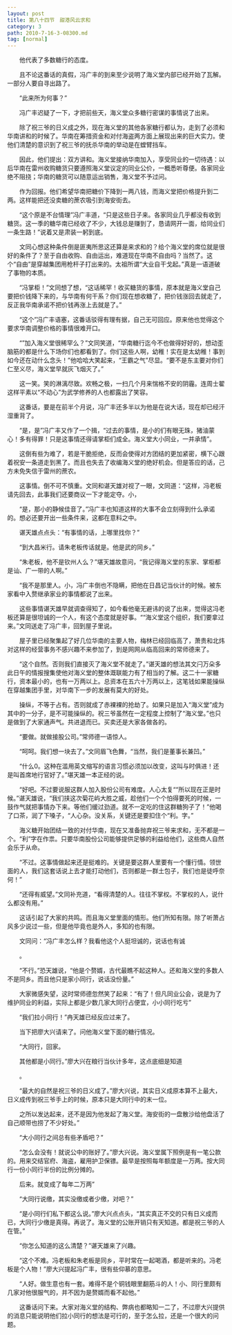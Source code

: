 ```yaml
---
layout: post
title: 第八十四节　甜港风云求和
category: 3
path: 2010-7-16-3-08300.md
tag: [normal]
---
```


　　他代表了多数糖行的态度。

　　且不论这番话的真假，冯广丰的到来至少说明了海义堂内部已经开始了瓦解。一部分人要自寻出路了。

　　“此来所为何事？”

　　冯广丰迟疑了一下，才把前些天，海义堂众多糖行密谋的事情说了出来。

　　除了祝三爷的日义成之外，现在海义堂的其他各家糖行都认为，走到了必须和华南讲和的时候了。华南在筹措资金和对付海盗两方面上展现出来的巨大实力。使他们清楚的意识到了祝三爷的抚杀华南的举动是在螳臂挡车。

　　因此，他们提出：双方讲和。海义堂接纳华南加入，享受同业的一切待遇：以后华南在雷州收购糖货只要遵照海义堂议定的同业公价，一概悉听尊便。各家同业绝不阻挠；华南的糖货可以随意运出销售，海义堂不予过问。

　　作为回报。他们希望华南把糖价下降到一两八钱，而海义堂把价格提升到二两。这样能把还没卖糖的蔗农吸引到海安街去。

　　“这个原是不台情理”冯广丰道，“只是这些日子来。各家同业几乎都没有收到糖货。这一季的糖华南已经收了不少，大钱总是赚到了，恳请网开一面，给同业们一条生路！”说着又是肃装一躬到底。

　　文同心想这种条件倒是匪夷所思这还算是来求和的？给个海义堂的席位就是很好的条件了？至于自由收购、自由运出，难道现在华南不自由吗？当然了。这个“自由”是穿越集团用枪杆子打出来的。太祖所谓“大业自干戈起。”真是一语道破了事物的本质。

　　“冯掌柜！”文同想了想，“这话稀罕！收买糖货的事情，原本就是海义堂自己要把价钱降下来的，与华南有何干系？你们现在想收糖了，把价钱涨回去就走了，反正我华南承诺不把价钱再涨上去就是了。”

　　“这个”冯广丰语塞，这番话驳得有理有据，自己无可回应。原来他也觉得这个要求华南调整价格的事情很难开口。

　　“”加入海义堂很稀罕么？”文同笑道，“华南糖行迄今不也做得好好的，想动歪脑筋的都是什么下场你们也都看到了。你们这些人啊，幼稚！实在是太幼稚！事到如今还在动什么念头！”他哈哈大笑起来，“王霸之气”尽显。“要不是东主要对你们仁至义尽，海义堂早就灰飞烟灭了。”

　　这一笑。笑的淋漓尽致。欢畅之极，一扫几个月来惴格不安的阴霾。连周士翟这样平素以“不动心”为武学修养的人也都露出了笑容。

　　这番话，要是在前半个月说，冯广丰还多半以为他是在说大话，现在却已经汗湿重背了。

　　“是，是”冯广丰又作了一个揖，“过去的事情，是小的们有眼无珠，猪油蒙心！多有得罪！只是这事情还得请掌柜们成全。海义堂大小同业，一并承情”。

　　这倒有些为难了，若是干脆拒绝，反而会使得对方团结的更加紧密，横下心跟着祝安一条道走到黑了。而且也失去了收编海义堂的绝好机会。但是答应的话，己方未免失信于雷州的蔗农。

　　这事情。倒不可不慎重。文同和谌天雄对视了一眼，文同道：“这样，冯老板请先回去，此事我们还要商议一下才能定夺。小，

　　“是，那小的静候佳音了。”冯广丰也知道这样的大事不会立刻得到什么承诺的。想必还要开出一些条件来，这都在意料之中。

　　谌天雄点点头：“有事情的话，上哪里找你？”

　　“到大昌米行。请朱老板传话就是。他是武的同乡。”

　　“朱老板，他不是钦州人么？”堪天雄故意问，“我记得海义堂的东家、掌柜都是讪、广一带的人啊。”

　　“我不是那里人。小，冯广丰倒也不隐瞒，把他在日昌记当伙计的时候。被东家看中入赘继承家业的事情都说了出来。

　　这些事情谌天雄早就调查得知了，如今看他毫无避讳的说了出来，觉得这冯老板还算是很坦诚的一个人，有这个态度就是好事。““海义堂这个组织，我们要拿过来。”文同送走了冯广丰，回到屋子里说。

　　屋子里已经聚集起了好几位华南的主要人物，梅林已经回临高了，萧贵和北炜对这样的经营事务不感兴趣不来参加了，到是网网从临高回来的常师德来了。

　　“这个自然。否则我们直接灭了海义堂不就走了。”谌天雄的想法其文闩万朵多此日午的情报搜集使他对海义堂的整体溉联能力有了相当的了解。这二十一家糖行，资本最小的，也有一万两以上。总资本在五六十万两以上，这笔钱如果能操纵在穿越集团手里，对华南下一步的发展有莫大的好处。

　　操纵，不等于占有。否则就成了赤裸裸的抢劫了。如果只是加入“海义堂”成为其中的一分子，是不可能操纵的。祝三爷虽然在一定程度上控制了“海义堂。”也只是做到了大家通声气。共进退而已。买卖还是大家各做各的。

　　“要做。就做接股公司。”常师德一语惊人。

　　“呵呵。我们想一块去了。”文同眉飞色舞，“当然，我们是董事长兼凹。”

　　“什么0。这种在滥用英文缩写的语言习惯必须加以改变，这叫与时俱进！还是叫首席地行官好了。”堪天雄一本正经的说。

　　“好吧。不过要说服这群人加入股份公司有难度。人心太复““所以现在正是时候。”谌天雄说，“我们挟这次菊花屿大胜之威，趁他们一个个怕得要死的时候，一鼓作气就把事情办下来。等他们缓过劲道。就不一定吃的住这群糖狗子了！”他喝了口茶，润了下嗓子，“人心杂。没关系，关键还是要扣住个“利。字。”

　　海义糖开始团结一致的对付华南，现在又准备抛弃祝三爷来求和，无不都是一个。“利”字在作祟。只要华南股份公司能够提供足够的利益给他们，这些商人自然会乐于从命。

　　“不过。这事情做起来还是挺难的。关键是要这群人里要有一个懂行情。领世面的人，我们这套话说上去才能打动他们，否则都是一群土包子，我们也是徒呼奈何！”

　　“还得有威望。”文同补充道，“看得清楚的人。往往不掌权。不掌权的人，说什么都没有用。”

　　这话引起了大家的共鸣。而且海义堂里面的情形。他们所知有限。除了听萧占风多少说过一些，但是他毕竟也是外人，多知的也有限。

　　文同问：“冯广丰怎么样？我看他这个人挺坦诚的，说话也有诚

　　。

　　“不行。”恐天雄说，“他是个赘婿，古代最瞧不起这种人。还和海义堂的多数人不是同乡。而且他只是家小同行，说话没份量。”

　　大家微感失望，这时常师德忽然笑了起来：“有了！但凡同业公会，说是为了维护同业的利益，实际上都是少数几家大同行占便宜，小小同行吃亏”

　　“我们拉小同行！”冉天雄已经反应过来了。

　　当下把廖大兴请来了。问他海义堂下面的糖行情况。

　　“大同行，回家。

　　其他都是小同行。”廖大兴在粮行当伙计多年，这点底细是知道

　　。

　　“最大的自然是祝三爷的日义成了。”廖大兴说，其实日义成原本算不上最大，日义成传到祝三爷手上的时候，原本只是大同行中的末一位。

　　之所以发达起来，还不是因为他发起了海义堂。海安街的一盘散沙给他盘活了自己顺带也捞了不少好处。”

　　“大小同行之间总有些矛盾吧？”

　　“怎么会没有！就说公中的账好了。”廖大兴说。海义堂属下照例是有一笔公款的。用来交结官府、海盗，雇用护卫保镖。最早是按照每年额度是一万两。按大同行一份小同行半份的比例分摊的。

　　后来。就变成了每年二万两”

　　“大同行说缴，其实没缴或者少缴，对吧？”

　　“是小同行们私下都这么说。”廖大兴点点头，“其实真正不交的只有日义成而已，大同行少缴是真得。再说了。海义堂的公账开销只有天知道。都是祝三爷的人在管。”

　　“你怎么知道的这么清楚？”谌天雄来了兴趣。

　　“这个不难。冯老板和朱老板是同乡，平时常在一起喝酒，都是听来的。冯老板是个人物！”廖大兴提起冯广丰，很有些仰慕的意思。

　　“人好。做生意也有一套。难得不是个铜钱眼里翻筋斗的人！小、同行里颇有几家对他很服气的，并不因为是赘婿而看不起他。”

　　这番话问下来。大家对海义堂的结构、弊病也都略知一二了，不过廖大兴提供的消息只能说明他们拉小同行的想法是可行的，至于怎么拉，还是一个很大的问题。